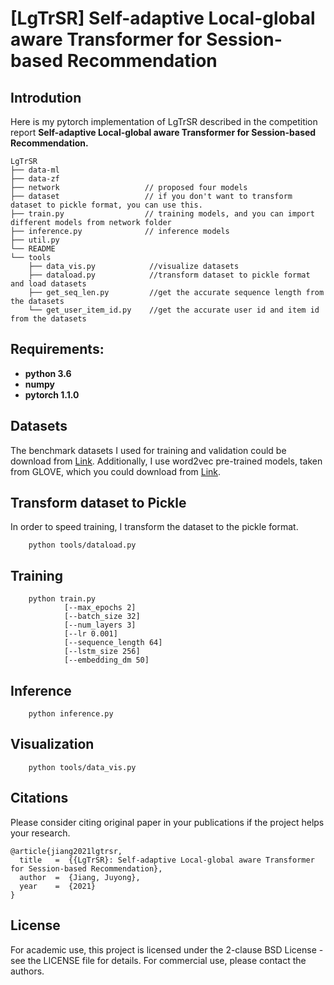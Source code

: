 # [LgTrSR] Self-adaptive Local-global aware Transformer for Session-based Recommendation 
## Introdution
Here is my pytorch implementation of LgTrSR described in the competition report **Self-adaptive Local-global aware Transformer for Session-based Recommendation.**

```
LgTrSR
├── data-ml                    
├── data-zf                    
├── network                   // proposed four models
├── dataset                   // if you don't want to transform dataset to pickle format, you can use this.
├── train.py                  // training models, and you can import different models from network folder
├── inference.py              // inference models
├── util.py                   
└── README                    
└── tools                 
    ├── data_vis.py            //visualize datasets
    ├── dataload.py            //transform dataset to pickle format and load datasets
    ├── get_seq_len.py         //get the accurate sequence length from the datasets
    └── get_user_item_id.py    //get the accurate user id and item id from the datasets

```

## Requirements:
* **python 3.6**
* **numpy**
* **pytorch 1.1.0**


## Datasets

The benchmark datasets I used for training and validation could be download from [Link](https://drive.google.com/drive/folders/1dGgnAT42HZ4O21hncR8YKIgetwvLvwk8?usp=sharing "Link"). Additionally, I use word2vec pre-trained models, taken from GLOVE, which you could download from [Link](https://nlp.stanford.edu/projects/glove/ "Link"). 

## Transform dataset to Pickle
In order to speed training, I transform the dataset to the pickle format.

```
    python tools/dataload.py
```
## Training

```
    python train.py  
            [--max_epochs 2]  
            [--batch_size 32]  
            [--num_layers 3]  
            [--lr 0.001]  
            [--sequence_length 64]  
            [--lstm_size 256]  
            [--embedding_dm 50]
```

## Inference

```
    python inference.py
```
## Visualization

```
    python tools/data_vis.py 
```
## Citations
Please consider citing original paper in your publications if the project helps your research. 
```
@article{jiang2021lgtrsr,
  title   =  {{LgTrSR}: Self-adaptive Local-global aware Transformer for Session-based Recommendation},
  author  =  {Jiang, Juyong},
  year    =  {2021}
}
```

## License

For academic use, this project is licensed under the 2-clause BSD License - see the LICENSE file for details. For commercial use, please contact the authors. 

